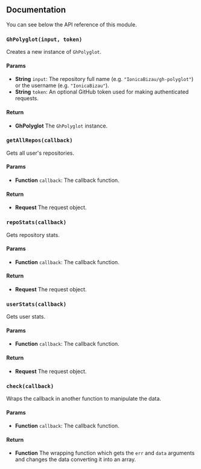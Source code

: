 ## Documentation

You can see below the API reference of this module.

### `GhPolyglot(input, token)`
Creates a new instance of `GhPolyglot`.

#### Params

- **String** `input`: The repository full name (e.g. `"IonicaBizau/gh-polyglot"`) or the username (e.g. `"IonicaBizau"`).
- **String** `token`: An optional GitHub token used for making authenticated requests.

#### Return
- **GhPolyglot** The `GhPolyglot` instance.

### `getAllRepos(callback)`
Gets all user's repositories.

#### Params

- **Function** `callback`: The callback function.

#### Return
- **Request** The request object.

### `repoStats(callback)`
Gets repository stats.

#### Params

- **Function** `callback`: The callback function.

#### Return
- **Request** The request object.

### `userStats(callback)`
Gets user stats.

#### Params

- **Function** `callback`: The callback function.

#### Return
- **Request** The request object.

### `check(callback)`
Wraps the callback in another function to manipulate the data.

#### Params

- **Function** `callback`: The callback function.

#### Return
- **Function** The wrapping function which gets the `err` and `data` arguments and changes the data converting it into an array.

